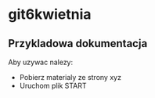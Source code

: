 # git6kwietnia

## Przykladowa dokumentacja

Aby uzywac nalezy:
* Pobierz materialy ze strony xyz
* Uruchom plik START
